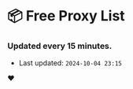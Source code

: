 # :package: Free Proxy List
### Updated every 15 minutes.

- Last updated: `2024-10-04 23:15`

:heart:
